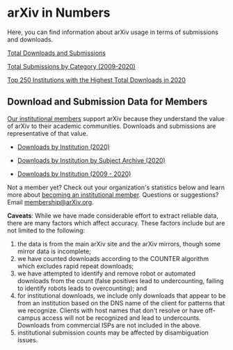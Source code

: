# arXiv in Numbers

Here, you can find information about arXiv usage in terms of submissions and downloads.

[Total Downloads and Submissions](/help/stats)

[Total Submissions by Category (2009-2020)](submission_category_by_year)

[Top 250 Institutions with the Highest Total Downloads in 2020](2020_downloads_top_250_institutions)


## Download and Submission Data for Members

[Our institutional members](/about/ourmembers) support arXiv because they understand the value of arXiv to their academic communities. Downloads and submissions are representative of that value.

* [Downloads by Institution (2020)](2020_institution_downloads)

* [Downloads by Institution by Subject Archive (2020)](2020_institution_downloads_by_year)

* [Downloads by Institution (2009 - 2020)](2020_institution_downloads_by_year)


Not a member yet? Check out your organization's statistics below and learn more about [becoming an institutional member](/about/membership). Questions or suggestions? Email [membership@arXiv.org](Mailto:membership@arXiv.org).


**Caveats**: While we have made considerable effort to extract reliable data, there are many factors which affect accuracy. These factors include but are not limited to the following:
1) the data is from the main arXiv site and the arXiv mirrors, though some mirror data is incomplete;
2) we have counted downloads according to the COUNTER algorithm which excludes rapid repeat downloads;
3) we have attempted to identify and remove robot or automated downloads from the count (false positives lead to undercounting, failing to identify robots leads to overcounting); and
4) for institutional downloads, we include only downloads that appear to be from an institution based on the DNS name of the client for patterns that we recognize. Clients with host names that don't resolve or have off-campus access will not be recognized and lead to undercounts. Downloads from commercial ISPs are not included in the above.
5) institutional submission counts may be affected by disambiguation issues.

